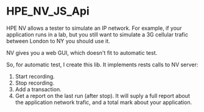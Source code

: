 # HPE_NV_JS_Api

HPE NV allows a tester to simulate an IP network.
For example, if your application runs in a lab, but you still want to simulate a 3G cellular trafic between London to NY
you should use it.

NV gives you a web GUI, which doesn't fit to automatic test.

So, for automatic test, I create this lib. 
It implements rests calls to NV server:

1. Start recording.
2. Stop recording.
3. Add a transaction.
4. Get a report on the last run (after stop). It will suply a full report about the application network trafic, and a total mark
  about your application.

